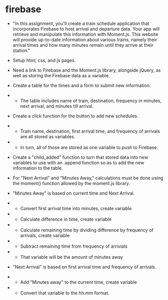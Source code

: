 # firebase

* "In this assignment, you'll create a train schedule application that incorporates Firebase to host arrival and departure data. Your app will retrieve and manipulate this information with Moment.js. This website will provide up-to-date information about various trains, namely their arrival times and how many minutes remain until they arrive at their station."

* Setup html, css, and js pages.

* Need a link to Firebase and the Moment.js library, alongside jQuery, as well as storing the Firebase data as a variable.

* Create a table for the times and a form to submit new information.
* * The table includes name of train, destination, frequency in minutes, next arrival, and minutes till arrival.

* Create a click function for the button to add new schedules.
* * Train name, destination, first arrival time, and frequency of arrivals are all stored as variables.
* * In turn, all of those are stored as one variable to push to Firebase.

* Create a "child_added" function to turn that stored data into new variables to use with an .append function so as to add the new information to the table.

* For "Next Arrival" and "Minutes Away," calculations must be done using the moment() function allowed by the moment.js library.

* "Minutes Away" is based on current time and Next Arrival.
* * Convert first arrival time into minutes, create variable
* * Calculate difference in time, create variable
* * Calculate remaining time by dividing difference by frequency of arrivals, create variable
* * Subtract remaining time from frequency of arrivials
* * That variable will be the amount of minutes away

* "Next Arrival" is based on first arrival time and frequency of arrivals.
* * Add "Minutes away" to the current time, create variable
* * Convert that variable to the hh:mm format.